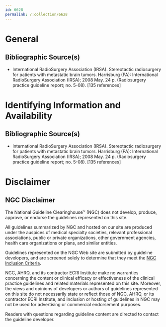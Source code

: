 ```yaml
---
id: 6628
permalink: /:collection/6628
---
```


# General

## Bibliographic Source(s)

- International RadioSurgery Association (IRSA). Stereotactic radiosurgery for patients with metastatic brain tumors. Harrisburg (PA): International RadioSurgery Association (IRSA); 2008 May. 24 p. (Radiosurgery practice guideline report; no. 5-08). [135 references]

# Identifying Information and Availability

## Bibliographic Source(s)

- International RadioSurgery Association (IRSA). Stereotactic radiosurgery for patients with metastatic brain tumors. Harrisburg (PA): International RadioSurgery Association (IRSA); 2008 May. 24 p. (Radiosurgery practice guideline report; no. 5-08). [135 references]

# Disclaimer

## NGC Disclaimer

The National Guideline Clearinghouse™ (NGC) does not develop, produce, approve, or endorse the guidelines represented on this site.

All guidelines summarized by NGC and hosted on our site are produced under the auspices of medical specialty societies, relevant professional associations, public or private organizations, other government agencies, health care organizations or plans, and similar entities.

Guidelines represented on the NGC Web site are submitted by guideline developers, and are screened solely to determine that they meet the [NGC Inclusion Criteria](/help-and-about/summaries/inclusion-criteria).

NGC, AHRQ, and its contractor ECRI Institute make no warranties concerning the content or clinical efficacy or effectiveness of the clinical practice guidelines and related materials represented on this site. Moreover, the views and opinions of developers or authors of guidelines represented on this site do not necessarily state or reflect those of NGC, AHRQ, or its contractor ECRI Institute, and inclusion or hosting of guidelines in NGC may not be used for advertising or commercial endorsement purposes.

Readers with questions regarding guideline content are directed to contact the guideline developer.


